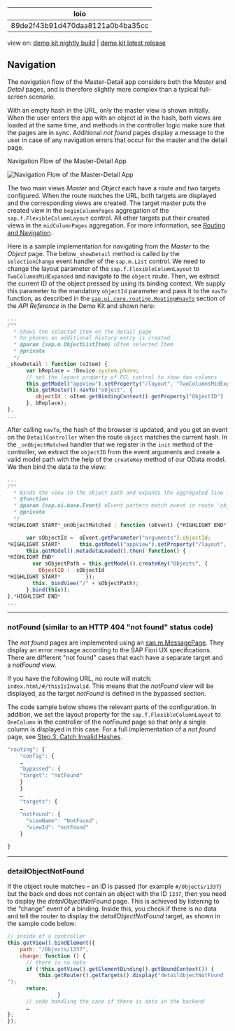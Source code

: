 <!-- loio89de2f43b91d470daa8121a0b4ba35cc -->

| loio |
| -----|
| 89de2f43b91d470daa8121a0b4ba35cc |

<div id="loio">

view on: [demo kit nightly build](https://openui5nightly.hana.ondemand.com/#/topic/89de2f43b91d470daa8121a0b4ba35cc) | [demo kit latest release](https://openui5.hana.ondemand.com/#/topic/89de2f43b91d470daa8121a0b4ba35cc)</div>

## Navigation

The navigation flow of the Master-Detail app considers both the *Master* and *Detail* pages, and is therefore slightly more complex than a typical full-screen scenario.

With an empty hash in the URL, only the master view is shown initially. When the user enters the app with an object id in the hash, both views are loaded at the same time, and methods in the controller logic make sure that the pages are in sync. Additional *not found* pages display a message to the user in case of any navigation errors that occur for the master and the detail page.

   
  
<a name="loio89de2f43b91d470daa8121a0b4ba35cc__fig_xyz_nkh_bt"/>Navigation Flow of the Master-Detail App

 ![](loioec746bc8018543fda1fae5230367dfc5_LowRes.png "Navigation Flow of the Master-Detail App") 

The two main views *Master* and *Object* each have a route and two targets configured. When the route matches the URL, both targets are displayed and the corresponding views are created. The target master puts the created view in the `beginColumnPages` aggregation of the `sap.f.FlexibleColumnLayout` control. All other targets put their created views in the `midColumnPages` aggregation. For more information, see [Routing and Navigation](Routing_and_Navigation_3d18f20.md).

Here is a sample implementation for navigating from the *Master* to the *Object* page. The below`_showDetail` method is called by the `selectionChange` event handler of the `sap.m.List` control. We need to change the layout parameter of the `sap.f.FlexibleColumnLayout` to `TwoColumnsMidExpanded` and navigate to the `object` route. Then, we extract the current ID of the object pressed by using its binding context. We supply this parameter to the mandatory `objectId` parameter and pass it to the `navTo` function, as described in the [`sap.ui.core.routing.Routing#navTo`](https://openui5.hana.ondemand.com/#/api/sap.ui.core.routing.Router/methods/navTo) section of the *API Reference* in the Demo Kit and shown here:

``` js
...
/**
  * Shows the selected item on the detail page
  * On phones an additional history entry is created
  * @param {sap.m.ObjectListItem} oItem selected Item
  * @private
  */
_showDetail : function (oItem) {
      var bReplace = !Device.system.phone;
      // set the layout property of FCL control to show two columns
      this.getModel("appView").setProperty("/layout", "TwoColumnsMidExpanded");
      this.getRouter().navTo("object", {
         objectId : oItem.getBindingContext().getProperty("ObjectID")
      }, bReplace);
},
...
```

After calling `navTo`, the hash of the browser is updated, and you get an event on the `DetailController` when the route `object` matches the current hash. In the `_onObjectMatched` handler that we register in the `init` method of the controller, we extract the `objectID` from the event arguments and create a valid model path with the help of the `createKey` method of our OData model. We then bind the data to the view:

``` js
...
/**
  * Binds the view to the object path and expands the aggregated line items.
  * @function
  * @param {sap.ui.base.Event} oEvent pattern match event in route 'object'
  * @private
  */
*HIGHLIGHT START*_onObjectMatched : function (oEvent) {*HIGHLIGHT END*

      var sObjectId =  oEvent.getParameter("arguments").objectId;
*HIGHLIGHT START*      this.getModel("appView").setProperty("/layout", "TwoColumnsMidExpanded");
      this.getModel().metadataLoaded().then( function() {
*HIGHLIGHT END*
        var sObjectPath = this.getModel().createKey("Objects", {
          ObjectID :  sObjectId
*HIGHLIGHT START*        });
        this._bindView("/" + sObjectPath);
      }.bind(this));
},*HIGHLIGHT END*
...
```

***

### notFound \(similar to an HTTP 404 "not found" status code\)

The *not found* pages are implemented using an [sap.m.MessagePage](https://openui5.hana.ondemand.com/explored.html#/entity/sap.m.MessagePage/samples). They display an error message according to the SAP Fiori UX specifications. There are different "not found" cases that each have a separate target and a *notFound* view.

If you have the following URL, no route will match: `index.html/#/thisIsInvalid`. This means that the *notFound* view will be displayed, as the target *notFound* is defined in the bypassed section.

The code sample below shows the relevant parts of the configuration. In addition, we set the layout property for the `sap.f.FlexibleColumnLayout` to `OneColumn` in the controller of the *notFound* page so that only a single column is displayed in this case. For a full implementation of a *not found* page, see [Step 3: Catch Invalid Hashes](Step_3_Catch_Invalid_Hashes_e047e05.md).

``` js
"routing": {
    "config": {
    …
    "bypassed": {
    "target": "notFound"
    }
    }
    …
    "targets": {
    …
    "notFound": {
      "viewName": "NotFound",
      "viewId": "notFound"
    }

}
```

***

### detailObjectNotFound

If the object route matches – an ID is passed \(for example `#/Objects/1337`\) but the back end does not contain an object with the ID `1337`, then you need to display the *detailObjectNotFound* page. This is achieved by listening to the “change” event of a binding. Inside this, you check if there is no data and tell the router to display the *detailObjectNotFound* target, as shown in the sample code below:

``` js
// inside of a controller
this.getView().bindElement({
    path: "/Objects/1337",
    change: function () {
      // there is no data
      if (!this.getView().getElementBinding().getBoundContext()) {
          this.getRouter().getTargets().display("detailObjectNotFound
");
      return;
				}
      // code handling the case if there is data in the backend
      …
};
});
```

